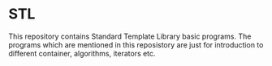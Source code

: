 # STL
This repository contains Standard Template Library basic programs. The programs which are mentioned in this reposistory are just for introduction to 
different container, algorithms, iterators etc.
